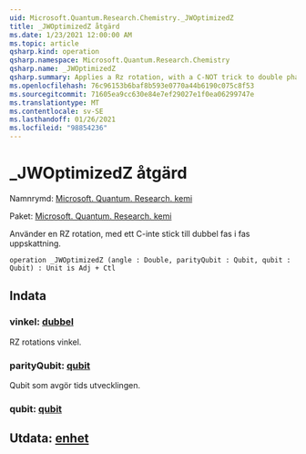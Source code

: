 ```yaml
---
uid: Microsoft.Quantum.Research.Chemistry._JWOptimizedZ
title: _JWOptimizedZ åtgärd
ms.date: 1/23/2021 12:00:00 AM
ms.topic: article
qsharp.kind: operation
qsharp.namespace: Microsoft.Quantum.Research.Chemistry
qsharp.name: _JWOptimizedZ
qsharp.summary: Applies a Rz rotation, with a C-NOT trick to double phase in phase estimation.
ms.openlocfilehash: 76c96153b6baf8b593e0770a44b6190c075c8f53
ms.sourcegitcommit: 71605ea9cc630e84e7ef29027e1f0ea06299747e
ms.translationtype: MT
ms.contentlocale: sv-SE
ms.lasthandoff: 01/26/2021
ms.locfileid: "98854236"
---
```

# <a name="_jwoptimizedz-operation"></a>_JWOptimizedZ åtgärd

Namnrymd: [Microsoft. Quantum. Research. kemi](xref:Microsoft.Quantum.Research.Chemistry)

Paket: [Microsoft. Quantum. Research. kemi](https://nuget.org/packages/Microsoft.Quantum.Research.Chemistry)


Använder en RZ rotation, med ett C-inte stick till dubbel fas i fas uppskattning.

```qsharp
operation _JWOptimizedZ (angle : Double, parityQubit : Qubit, qubit : Qubit) : Unit is Adj + Ctl
```


## <a name="input"></a>Indata

### <a name="angle--double"></a>vinkel: [dubbel](xref:microsoft.quantum.lang-ref.double)

RZ rotations vinkel.


### <a name="parityqubit--qubit"></a>parityQubit: [qubit](xref:microsoft.quantum.lang-ref.qubit)

Qubit som avgör tids utvecklingen.


### <a name="qubit--qubit"></a>qubit: [qubit](xref:microsoft.quantum.lang-ref.qubit)





## <a name="output--unit"></a>Utdata: [enhet](xref:microsoft.quantum.lang-ref.unit)

